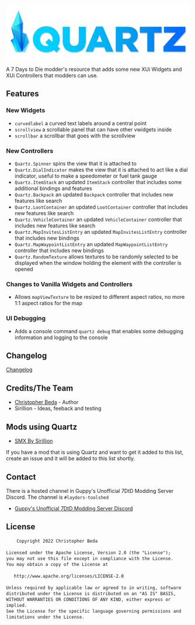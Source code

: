 ![](Images/Q_logo_subtle_shadow.png)

A 7 Days to Die modder's resource that adds some new XUi Widgets and XUi Controllers that modders can use.

## Features

### New Widgets

* `curvedlabel` a curved text labels around a central point
* `scrollview` a scrollable panel that can have other vwidgets inside
* `scrollbar` a scrollbar that goes with the scrollview

### New Controllers

* `Quartz.Spinner` spins the view that it is attached to
* `Quartz.DialIndicator` makes the view that it is attached to act like a dial indicator, useful to make a speedometer or
fuel tank gauge
* `Quartz.ItemStack` an updated `ItemStack` controller that includes some additional bindings and features
* `Quartz.Backpack` an updated `Backpack` controller that includes new features like search
* `Quartz.LootContainer` an updated `LootContainer` controller that includes new features like search
* `Quartz.VehicleContainer` an updated `VehicleContainer` controller that includes new features like search
* `Quartz.MapInvitesListEntry` an updated `MapInvitesListEntry` controller that includes new bindings
* `Quartz.MapWaypointListEntry` an updated `MapWaypointListEntry` controller that includes new bindings
* `Quartz.RandomTexture` allows textures to be randomly selected to be displayed when the window holding the element with the controller is opened

### Changes to Vanilla Widgets and Controllers

* Allows `mapViewTexture` to be resized to different aspect ratios, no more 1:1 aspect ratios for the map

### UI Debugging

* Adds a console command `quartz debug` that enables some debugging information and logging to the console

## Changelog

[Changelog](CHANGELOG.md)

## Credits/The Team

* [Christopher Beda](https://github.com/s7092910) - Author
* Sirillion - Ideas, feeback and testing

## Mods using Quartz

* [SMX By Sirillion](https://www.nexusmods.com/7daystodie/mods/22)

If you have a mod that is using Quartz and want to get it added to this list, create an issue and it will be added
to this list shortly.

## Contact

There is a hosted channel in Guppy's Unofficial 7DtD Modding Server Discord. The channel is `#laydors-toolshed`

* [Guppy's Unofficial 7DtD Modding Server Discord](https://discord.gg/mQpvj95rvW)

## License

```Text
    Copyright 2022 Christopher Beda

Licensed under the Apache License, Version 2.0 (the "License");
you may not use this file except in compliance with the License.
You may obtain a copy of the License at

   http://www.apache.org/licenses/LICENSE-2.0

Unless required by applicable law or agreed to in writing, software
distributed under the License is distributed on an "AS IS" BASIS,
WITHOUT WARRANTIES OR CONDITIONS OF ANY KIND, either express or implied.
See the License for the specific language governing permissions and
limitations under the License.
```
